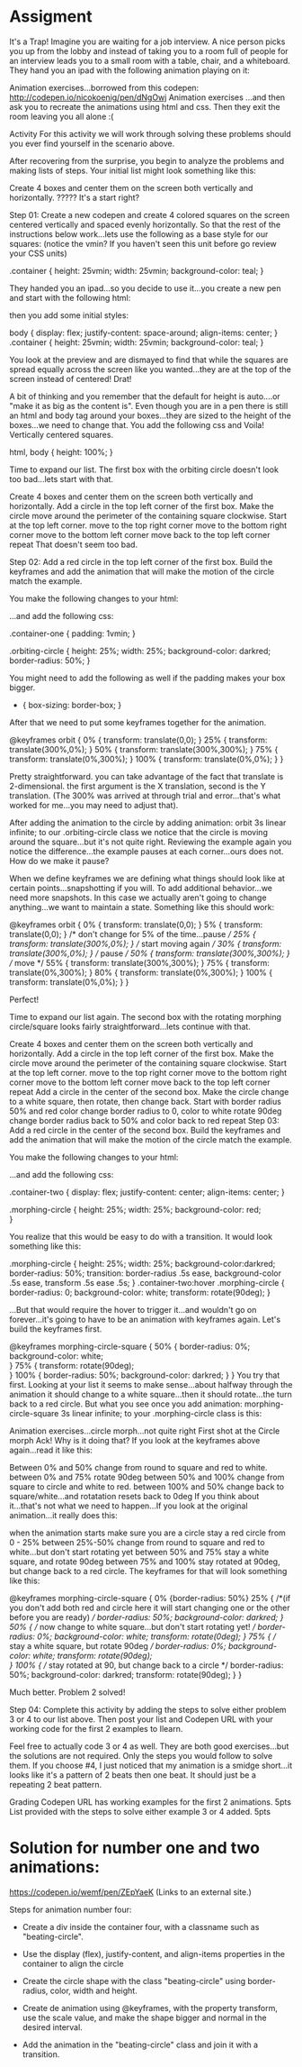 # Assigment

It's a Trap!
Imagine you are waiting for a job interview. A nice person picks you up from the lobby and instead of taking you to a room full of people for an interview leads you to a small room with a table, chair, and a whiteboard. They hand you an ipad with the following animation playing on it:

Animation exercises...borrowed from this codepen: http://codepen.io/nicokoenig/pen/dNgOwj
Animation exercises
...and then ask you to recreate the animations using html and css. Then they exit the room leaving you all alone :(

Activity
For this activity we will work through solving these problems should you ever find yourself in the scenario above.

After recovering from the surprise, you begin to analyze the problems and making lists of steps. Your initial list might look something like this:

Create 4 boxes and center them on the screen both vertically and horizontally.
?????
It's a start right?

Step 01:  Create a new codepen and create 4 colored squares on the screen centered vertically and spaced evenly horizontally. So that the rest of the instructions below work...lets use the following as a base style for our squares: (notice the vmin? If you haven't seen this unit before go review your CSS units)


.container {
    height: 25vmin;
    width: 25vmin;
    background-color: teal;
}
			
 
They handed you an ipad...so you decide to use it...you create a new pen and start with the following html:


<div class="container container-one"></div>
<div class="container container-two"></div>
<div class="container container-three"></div>
<div class="container container-four"></div>
			    
 
then you add some initial styles:


body {
    display: flex;
    justify-content: space-around;
    align-items: center;
}
.container {
    height: 25vmin;
    width: 25vmin;
    background-color: teal;
}
			
 
You look at the preview and are dismayed to find that while the squares are spread equally across the screen like you wanted...they are at the top of the screen instead of centered! Drat!

A bit of thinking and you remember that the default for height is auto....or "make it as big as the content is". Even though you are in a pen there is still an html and body tag around your boxes...they are sized to the height of the boxes...we need to change that. You add the following css and Voila! Vertically centered squares.


html,
body {
    height: 100%;
}
			
 
Time to expand our list. The first box with the orbiting circle doesn't look too bad...lets start with that.

Create 4 boxes and center them on the screen both vertically and horizontally.
Add a circle in the top left corner of the first box.
Make the circle move around the perimeter of the containing square clockwise.
Start at the top left corner.
move to the top right corner
move to the bottom right corner
move to the bottom left corner
move back to the top left corner
repeat
That doesn't seem too bad.

Step 02:  Add a red circle in the top left corner of the first box. Build the keyframes and add the animation that will make the motion of the circle match the example.

You make the following changes to your html:


<div class="container container-one">
    <div class="orbiting-circle"></div>
</div>
<div class="container container-two"></div>
<div class="container container-three"></div>
<div class="container container-four"></div>
			    
 
...and add the following css:


.container-one {
    padding: 1vmin;
}

.orbiting-circle {
    height: 25%;
    width: 25%;
    background-color: darkred;
    border-radius: 50%;
}
			
 
You might need to add the following as well if the padding makes your box bigger.


* {
    box-sizing: border-box;
}
			
After that we need to put some keyframes together for the animation.


@keyframes orbit {
    0% { transform: translate(0,0); }
    25% { transform: translate(300%,0%); }
    50% { transform: translate(300%,300%); }
    75% { transform: translate(0%,300%); }
    100% { transform: translate(0%,0%); }
}
			
Pretty straightforward. you can take advantage of the fact that translate is 2-dimensional. the first argument is the X translation, second is the Y translation. (The 300% was arrived at through trial and error...that's what worked for me...you may need to adjust that).

After adding the animation to the circle by adding animation: orbit 3s linear infinite; to our .orbiting-circle class we notice that the circle is moving around the square...but it's not quite right. Reviewing the example again you notice the difference...the example pauses at each corner...ours does not. How do we make it pause?

When we define keyframes we are defining what things should look like at certain points...snapshotting if you will. To add additional behavior...we need more snapshots. In this case we actually aren't going to change anything...we want to maintain a state. Something like this should work:


@keyframes orbit {
    0% { transform: translate(0,0); }
    5% { transform: translate(0,0); } /* don't change for 5% of the time...pause */
    25% { transform: translate(300%,0%); } /* start moving again */
    30% { transform: translate(300%,0%); } /* pause */
    50% { transform: translate(300%,300%); } /* move */
    55% { transform: translate(300%,300%); }
    75% { transform: translate(0%,300%); }
    80% { transform: translate(0%,300%); }
    100% { transform: translate(0%,0%); }
}
			
Perfect!

Time to expand our list again. The second box with the rotating morphing circle/square looks fairly straightforward...lets continue with that.

Create 4 boxes and center them on the screen both vertically and horizontally.
Add a circle in the top left corner of the first box.
Make the circle move around the perimeter of the containing square clockwise.
Start at the top left corner.
move to the top right corner
move to the bottom right corner
move to the bottom left corner
move back to the top left corner
repeat
Add a circle in the center of the second box.
Make the circle change to a white square, then rotate, then change back.
Start with border radius 50% and red color
change border radius to 0, color to white
rotate 90deg
change border radius back to 50% and color back to red
repeat
Step 03:  Add a red circle in the center of the second box. Build the keyframes and add the animation that will make the motion of the circle match the example.

You make the following changes to your html:


<div class="container container-one">
    <div class="orbiting-circle"></div>
</div>
<div class="container container-two">
    <div class="morphing-circle"></div>
</div>
<div class="container container-three"></div>
<div class="container container-four"></div>
			    
 
...and add the following css:


.container-two {
	display: flex;
	justify-content: center;
	align-items: center;
}

.morphing-circle {
    height: 25%;
    width: 25%;
    background-color: red;	
}
			
 
You realize that this would be easy to do with a transition. It would look something like this:


.morphing-circle {
    height: 25%;
    width: 25%;
    background-color:darkred;	
    border-radius: 50%;
    transition: border-radius .5s ease, 
                background-color .5s ease, 
                transform .5s ease .5s;
}
.container-two:hover .morphing-circle {
    border-radius: 0;
    background-color:  white;
    transform: rotate(90deg);
}
			
 
...But that would require the hover to trigger it...and wouldn't go on forever...it's going to have to be an animation with keyframes again. Let's build the keyframes first.


@keyframes morphing-circle-square {
    50% {
        border-radius: 0%;
        background-color: white;      
    }
    75% {
        transform: rotate(90deg);    
    }
    100% {
        border-radius: 50%;
        background-color: darkred;
    }
}
You try that first. Looking at your list it seems to make sense...about halfway through the animation it should change to a white square...then it should rotate...the turn back to a red circle. But what you see once you add animation: morphing-circle-square 3s linear infinite; to your .morphing-circle class is this:

Animation exercises...circle morph...not quite right
First shot at the Circle morph
Ack! Why is it doing that? If you look at the keyframes above again...read it like this:

Between 0% and 50% change from round to square and red to white.
between 0% and 75% rotate 90deg
between 50% and 100% change from square to circle and white to red.
between 100% and 50% change back to square/white...and rotatation resets back to 0deg
If you think about it...that's not what we need to happen...If you look at the original animation...it really does this:

when the animation starts make sure you are a circle
stay a red circle from 0 - 25%
between 25%-50% change from round to square and red to white...but don't start rotating yet
between 50% and 75% stay a white square, and rotate 90deg
between 75% and 100% stay rotated at 90deg, but change back to a red circle.
The keyframes for that will look something like this:


@keyframes morphing-circle-square {
    0% {border-radius: 50%}
    25% { /*(if you don't add both red and circle here it will start changing one or the other before you are ready) */
        border-radius: 50%;
        background-color: darkred;
    }
    50% { /* now change to white square...but don't start rotating yet! */
        border-radius: 0%;
        background-color: white;
        transform: rotate(0deg);
    }
    75% { /* stay a white square, but rotate 90deg */
        border-radius: 0%;
        background-color: white;
        transform: rotate(90deg);   
    }
    100% { /* stay rotated at 90, but change back to a circle */
        border-radius: 50%;
        background-color: darkred;
        transform: rotate(90deg);
    }
}
            
Much better. Problem 2 solved!

Step 04:  Complete this activity by adding the steps to solve either problem 3 or 4 to our list above. Then post your list and Codepen URL with your working code for the first 2 examples to Ilearn.

Feel free to actually code 3 or 4 as well. They are both good exercises...but the solutions are not required. Only the steps you would follow to solve them. If you choose #4, I just noticed that my animation is a smidge short...it looks like it's a pattern of 2 beats then one beat. It should just be a repeating 2 beat pattern.

Grading
Codepen URL has working examples for the first 2 animations. 5pts
List provided with the steps to solve either example 3 or 4 added. 5pts

# Solution for number one and two animations:

https://codepen.io/wemf/pen/ZEpYaeK (Links to an external site.)

Steps for animation number four:

- Create a div inside the container four, with a classname such as "beating-circle".

- Use the display (flex), justify-content, and align-items properties in the container to align the circle

- Create the circle shape with the class "beating-circle" using border-radius, color, width and height.

- Create de animation using @keyframes, with the property transform, use the scale value, and make the shape bigger and normal in the desired interval.

- Add the animation in the "beating-circle" class and join it with a transition.